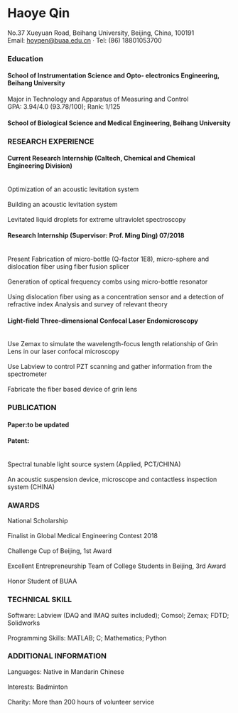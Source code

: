 # Haoye Qin
No.37 Xueyuan Road, Beihang University, Beijing, China, 100191<br> Email: hoyqen@buaa.edu.cn · Tel: (86) 18801053700
### Education
#### School of Instrumentation Science and Opto- electronics Engineering, Beihang University
Major in Technology and Apparatus of Measuring and Control<br> GPA: 3.94/4.0 (93.78/100); Rank: 1/125<br>
#### School of Biological Science and Medical Engineering, Beihang University  
### RESEARCH EXPERIENCE
#### Current Research Internship (Caltech, Chemical and Chemical Engineering Division)
<br> Optimization of an acoustic levitation system  
<br> Building an acoustic levitation system  
<br> Levitated liquid droplets for extreme ultraviolet spectroscopy  

#### Research Internship (Supervisor: Prof. Ming Ding) 07/2018
<br> Present Fabrication of micro-bottle (Q-factor 1E8), micro-sphere and dislocation fiber using fiber fusion splicer  
<br> Generation of optical frequency combs using micro-bottle resonator  
<br> Using dislocation fiber using as a concentration sensor and a detection of refractive index Analysis and survey of relevant theory  

#### Light-field Three-dimensional Confocal Laser Endomicroscopy
<br> Use Zemax to simulate the wavelength-focus length relationship of Grin Lens in our laser confocal microscopy  
<br> Use Labview to control PZT scanning and gather information from the spectrometer  
<br> Fabricate the fiber based device of grin lens  

### PUBLICATION
#### Paper:to be updated
#### Patent:  
<br> Spectral tunable light source system (Applied, PCT/CHINA)  
<br> An acoustic suspension device, microscope and contactless inspection system (CHINA)  


### AWARDS
 National Scholarship  
<br> Finalist in Global Medical Engineering Contest 2018  
<br> Challenge Cup of Beijing, 1st Award  
<br> Excellent Entrepreneurship Team of College Students in Beijing, 3rd Award  
<br> Honor Student of BUAA  
### TECHNICAL SKILL  
 Software: Labview (DAQ and IMAQ suites included); Comsol; Zemax; FDTD; Solidworks    
<br>  Programming Skills: MATLAB; C; Mathematics; Python  

### ADDITIONAL INFORMATION
Languages: Native in Mandarin Chinese  
<br> Interests: Badminton  
<br> Charity: More than 200 hours of volunteer service  
